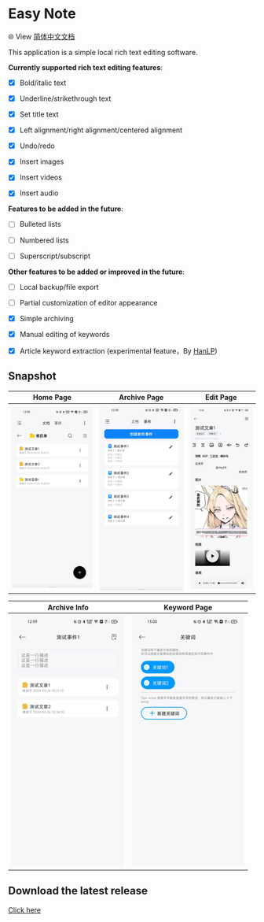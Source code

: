 # Easy Note

🌐 View [简体中文文档](./README.md)

This application is a simple local rich text editing software.

**Currently supported rich text editing features**:

- [x] Bold/italic text
- [x] Underline/strikethrough text
- [x] Set title text
- [x] Left alignment/right alignment/centered alignment

- [x] Undo/redo

- [x] Insert images

- [x] Insert videos

- [x] Insert audio

**Features to be added in the future**:

- [ ] Bulleted lists

- [ ] Numbered lists

- [ ] Superscript/subscript

**Other features to be added or improved in the future**:

- [ ] Local backup/file export

- [ ] Partial customization of editor appearance

- [x] Simple archiving

- [x] Manual editing of keywords

- [x] Article keyword extraction (experimental feature，By [HanLP](https://github.com/hankcs/HanLP))

## Snapshot

|                        **Home Page**                         |                       **Archive Page**                       |                       **Edit Page**                       |
| :----------------------------------------------------------: | :----------------------------------------------------------: | :-------------------------------------------------------: |
| <img src="docs/assets/homepage_demo.jpg" style="zoom:50%;" /> | <img src="docs/assets/eventpage_demo.jpg" style="zoom:50%;" /> | <img src="docs/assets/note_demo.jpg" style="zoom:50%;" /> |

|                        Archive Info                        |                         Keyword Page                         |
| :--------------------------------------------------------: | :----------------------------------------------------------: |
| <img src="docs/assets/event_demo.jpg" style="zoom:50%;" /> | <img src="docs/assets/keyword_demo.jpg" style="zoom:50%;" /> |

## Download the latest release

[Click here](https://github.com/PolyOxyethylene/EasyNote/releases/latest)

